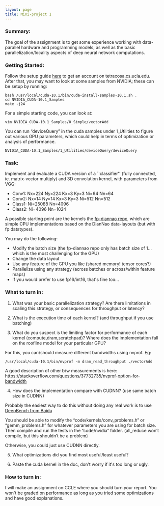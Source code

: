 ```yaml
---
layout: page
title: Mini-project 1
---
```


### Summary: 
The goal of the assignment is to get some experience working with data-parallel hardware and programming models, as well as the basic parallelization/locality aspects of deep neural network computations.   

### Getting Started:

Follow the setup guide [here]({{site.baseurl}}/09-resources/) to get an account on tetracosa.cs.ucla.edu.  After that, you may want to look at some samples from NVIDIA; these can be setup by running:

```
bash /usr/local/cuda-10.1/bin/cuda-install-samples-10.1.sh .
cd NVIDIA_CUDA-10.1_Samples
make -j24
```

For a simple starting code, you can look at:

```
vim NVIDIA_CUDA-10.1_Samples/0_Simple/vectorAdd
```

You can run “deviceQuery” in the cuda samples under 1_Utilities to figure out various GPU parameters, which could help in terms of optimization or analysis of performance.

```
NVIDIA_CUDA-10.1_Samples/1_Utilities/deviceQuery/deviceQuery
```

### Task:  
Implement and evaluate a CUDA version of a ``classifier'' (fully connected, ie. matrix-vector multiply) and 3D convolution kernel, with parameters from VGG:

* Conv1: Nx=224 Ny=224 Kx=3  Ky=3  Ni=64   Nn=64 
* Conv2: Nx=14 Ny=14     Kx=3  Ky=3  Ni=512 Nn=512
* Class1: Ni=25088 Nn=4096
* Class2: Ni=4096 Nn=1024

A possible starting point are the kernels the [fp-diannao repo](https://github.com/PolyArch/fp-diannao), which are simple CPU implementations based on the DianNao data-layouts (but with fp datatypes).

You may do the following:
* Modify the batch size (the fp-diannao repo only has batch size of 1... which is the most challenging for the GPU)
* Change the data layout
* Use any feature of the GPU you like (shared memory! tensor cores?)
* Parallelize using any strategy  (across batches or across/within feature maps)
* If you would prefer to use fp16/int16, that's fine too...

### What to turn in:

1. What was your basic parallelization strategy?  Are there limitations in scaling this strategy, or consequences for throughput or latency?

2. What is the execution time of each kernel? (and throughput if you use batching) 
 
3. What do you suspect is the limiting factor for performance of each kernel (compute,dram,scratchpad)?  Where does the implementation fall on the roofline model for your particular GPU?

  For this, you can/should measure different bandwidths using nvprof.  Eg:

  ```
  /usr/local/cuda-10.1/bin/nvprof -m dram_read_throughput ./vectorAdd
  ```

  A good description of other b/w measurements is here:
  https://stackoverflow.com/questions/37732735/nvprof-option-for-bandwidth

4. How does the implementation compare with CUDNN?  (use same batch size in CUDNN)

  Probably the easiest way to do this without doing any real work is to use
  [DeepBench from Baidu](https://github.com/baidu-research/DeepBench)
  
  You should be able to modify the “code/kernels/conv_problems.h” or
  “gemm_problems.h” for whatever parameters you are using for batch size.  Then
  compile and run the tests in the  “code/nvidia” folder.  (all_reduce won’t
  compile, but this shouldn’t be a problem)
  
  Otherwise, you could just use CUDNN directly.

5. What optimizations did you find most useful/least useful?

6. Paste the cuda kernel in the doc, don't worry if it's too long or ugly.

### How to turn in: 

I will make an assignment on CCLE where you should turn your report.  You won't
be graded on performance as long as you tried some optimizations and have good explanations.

